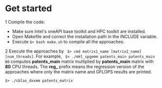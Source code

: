 # Get started

1 Compile the code: 
- Make sure Intel's oneAPI base toolkit and HPC toolkit are installed. 
- Open Makefile and correct the installation path in the INCLUDE variable. 
- Execute ``` $> bash make.sh ``` to compile all the approaches.

2 Execute the approaches by ``` $> cmd matrix1_name [matrix2_name] [num_threads]```.
For example, ``` $> ./mkl_spgemm patents_main patents_main 80``` computes **patents_main** matrix multiplied by **patents_main** matrix with **80** CPU threads.
The **reg\_** prefix means the regression version of the approaches where only the matrix name and GFLOPS results are printed.


 ``` $> ./cblas_dxxmm patents_matrix ```